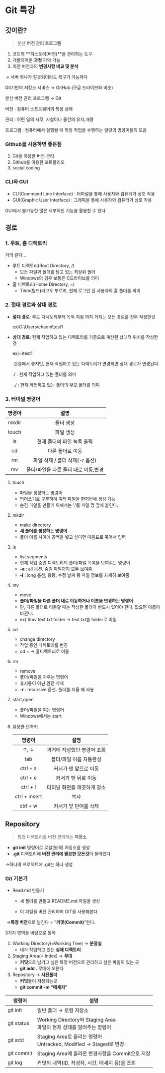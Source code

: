 # Git 특강

## 깃이란?

> 분산 **버전 관리 프로그램** 

1. 코드의 **히스토리(버전)**을 관리하는 도구
2. 개발되어온 **과정** 파악 가능
3. 이전 버전과의 **변경사항 비교 및 분석**

→ 서버 하나가 잘못되더라도 복구가 가능하다



Git기반의 저장소 서비스  → GitHub (구글 드라이브와 비슷)

분산 버전 관리 프로그램  → Git



버전 : 컴퓨터 소프트웨어의 특정 상태

관리 : 어떤 일의 사무, 시설이나 물건의 유지,개량

프로그램 : 컴퓨터에서 실행될 때 특정 작업을 수행하는 일련의 명령어들의 모음



### Github을 사용하면 좋은점

1. Git을 이용한 버전 관리
2. Github를 이용한 포트폴리오
3. social coding



### CLI와 GUI

- CLI(Command Line Interface) : 터미널을 통해 사용자와 컴퓨터가 상호 작용
- GUI(Graphic User Interface) : 그래픽을 통해 사용자와 컴퓨터가 상호 작용

GUI에서 불가능한 많은 세부적인 기능을 활용할 수 있다. 



## 경로

### 1. 루트, 홈 디렉토리

거의 같다...

- 루트 디렉토리(Root Directory, /)
  - 모든 파일과 폴더를 담고 있는 최상위 폴더
  - Windows의 경우 보통은 C드라이브를 의미
- 홈 디렉토리(Home Directory, ~)
  - Tilde(틸드)라고도 부르며, 현재 로그인 된 사용자의 홈 폴더를 의미



### 2. 절대 경로와 상대 경로

- **절대 경로**: 루트 디렉토리부터 목적 지점 까지 거치는 모든 경로를 전부 작성한것

  ex)C:\Users\chaom\test1

- **상대 경로**: 현재 작업하고 있는 디렉토리를 기준으로 계산된 상대적 위치를 작성한 것

  ex)~\test1

  ​	간결해서 좋지만, 현재 작업하고 있는 디렉토리가 변경되면 상대 경로가 변경된다.

  ./ : 현재 작업하고 있는 폴더를 의미

  ../ : 현재 작업하고 있는 폴더의 부모 폴더를 의미

### 3. 터미널 명령어

| 명령어 |                 설명                 |
| :----: | :----------------------------------: |
| mkdir  |              폴더 생성               |
| touch  |              파일 생성               |
|   ls   |      현재 폴더의 파일 녹록 출력      |
|   cd   |           다른 폴더로 이동           |
|   rm   |    파일 삭제 / 폴더 삭제(-r 옵션)    |
|   mv   | 폴더/파일을 다른 폴더 내로 이동,변경 |

1. touch
   - 파일을 생성하는 명령어
   - 띄어쓰기로 구분하여 여러 파일을 한꺼번에 생성 가능
   - 숨김 파일을 만들기 위해서는 '.'를 파일 명 앞에 붙인다.
   
2. mkdir
   - make directory
   - **새 폴더를 생성하는 명령어**
   - 폴더 이름 사이에 공백을 넣고 싶다면 따옴표로 묶어서 입력
   
3. ls
   - list segments
   - 현재 작업 중인 디렉토리의 폴더/파일 목록을 보여주는 명령어
   - **-a** : all 옵션. 숨김 파일까지 모두 보여줌
   - **-l** : long 옵션, 용량, 수정 날짜 등 파일 정보를 자세히 보여줌
   
4. mv
   - move
   - **폴더/파일을 다른 폴더 내로 이동하거나 이름을 변경하는 명령어**
   - 단, 다른 폴더로 이동할 때는 작성한 폴더가 반드시 있어야 한다. 없으면 이름이 바뀐다.
   - ex) $mv text.txt folder -> text.txt를 folder로 이동
   
5. cd
   - change directory
   - 작업 중인 디렉토리를 변경
   - cd ~ -> 홈디렉토리로 이동
   
6. rm
   - remove
   - 폴더/파일을 지우는 명령어
   - 휴지통이 아닌 완전 삭제
   - **-r** : recursive 옵션. 폴더를 지울 때 사용
   
7. start,open
   - 폴더/파일을 여는 명령어
   - Windows에서는 start
   
8. 유용한 단축키

   |    명령어     |            설명             |
   | :-----------: | :-------------------------: |
   |     ↑, ↓      | 과거에 작성했던 명령어 조회 |
   |      tab      |   폴더/파일 이름 자동완성   |
   |   ctrl + a    |    커서가 맨 앞으로 이동    |
   |   ctrl + e    |     커서가 맨 뒤로 이동     |
   |   ctrl + l    | 터미널 화면을 깨끗하게 청소 |
   | ctrl + insert |            복사             |
   |   ctrl + w    |    커서가 앞 단어를 삭제    |





## Repository

> 특정 디렉토리를 버전 관리하는 **저장소**

- **git init** 명령어로 로컬(원격) 저장소를 생성
- **.git** 디렉토리에 **버전 관리에 필요한 모든것**이 들어있다

→하나의 프로젝트에 .git는 하나 생성



### Git 기본기

- Read.md 만들기

  - 새 폴더를 만들고 README.md 파일을 생성

  - 이 파일을 버전 관리하며 GIT을 사용해본다

​			→**특정 버전**으로 남긴다 = "**커밋(Commit)**"한다.

3가지 영역을 바탕으로 동작

1. Working Directory(=Working Tree) → **분장실**
   - 내가 작업하고 있는 **실제 디렉토리**
2. Staging Area(= Index) → **무대**
   - **커밋**으로 남기고 싶은 특정 버전으로 관리하고 싶은 파일이 있는 곳
   - **git add .** 무대에 오른다
3. Repository → **사진폴더**
   - **커밋**들이 저장되는곳
   - **git commit -m "메세지"**

| 명령어     | 설명                                                         |
| ---------- | ------------------------------------------------------------ |
| git init   | 일반 폴더 → 로컬 저장소                                      |
| git status | Working Directory와 Staging Area<br />파일의 현재 상태를 알려주는 명령어 |
| git add    | Staging Area로 올리는 명령어<br />Untracked, Modified -> Staged로 변경 |
| git commit | Staging Area에 올라온 변경사항을 Commit으로 저장             |
| git log    | 커밋의 내역(ID, 작성자, 시간, 메세지 등)을 조회              |

